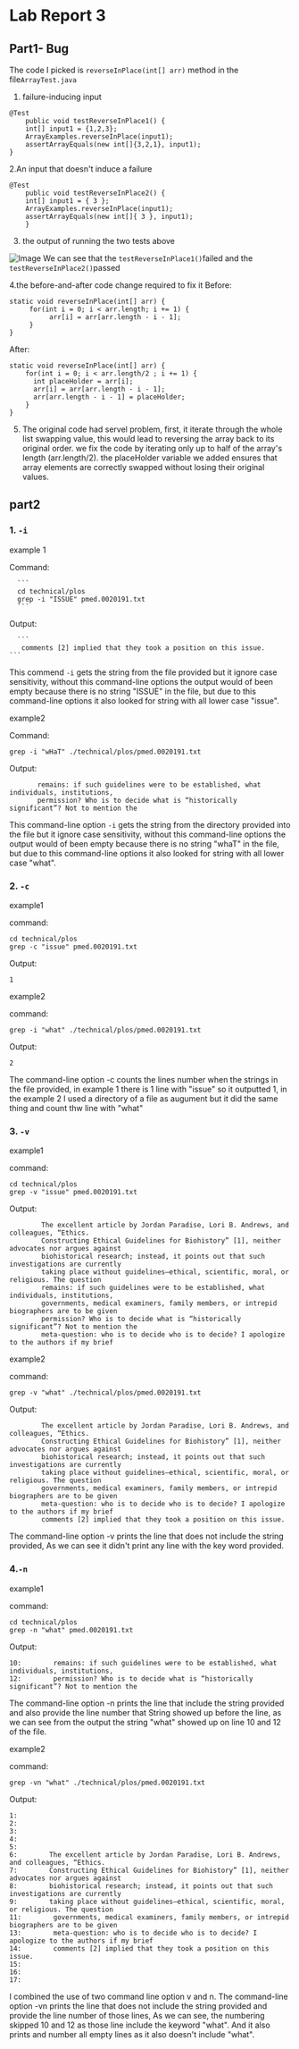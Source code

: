 # Lab Report 3
## Part1- Bug
The code I picked is `reverseInPlace(int[] arr)` method in the file`ArrayTest.java`
1. failure-inducing input
```
@Test 
	public void testReverseInPlace1() {
    int[] input1 = {1,2,3};
    ArrayExamples.reverseInPlace(input1);
    assertArrayEquals(new int[]{3,2,1}, input1);
}
```
2.An input that doesn't induce a failure

```
@Test 
	public void testReverseInPlace2() {
    int[] input1 = { 3 };
    ArrayExamples.reverseInPlace(input1);
    assertArrayEquals(new int[]{ 3 }, input1);
	}
```

3.  the output of running the two tests above

![Image](lab4-1.jpg)
We can see that the `testReverseInPlace1()`failed and the `testReverseInPlace2()`passed

4.the before-and-after code change required to fix it 
Before:
```
static void reverseInPlace(int[] arr) {
     for(int i = 0; i < arr.length; i += 1) {
          arr[i] = arr[arr.length - i - 1];
     }
}
```
After:
```
static void reverseInPlace(int[] arr) {
    for(int i = 0; i < arr.length/2 ; i += 1) {
      int placeHolder = arr[i];
      arr[i] = arr[arr.length - i - 1];
      arr[arr.length - i - 1] = placeHolder;
    }
}
```

5. The original code had servel problem, first, it iterate through the whole list swapping value, this would lead to reversing the array back to its original order. we fix the code by iterating only up to half of the array's length (arr.length/2). the placeHolder variable we added ensures that array elements are correctly swapped without losing their original values.


## part2

### 1. `-i`
   
example 1

Command:
   
      ```
      cd technical/plos
      grep -i "ISSUE" pmed.0020191.txt
      ```
Output:

      ```
       comments [2] implied that they took a position on this issue.
	```
 This commend `-i` gets the string from the file provided but it ignore case sensitivity, without this command-line options the output would of been empty because there is no string "ISSUE" in the file, but due to this command-line options it also looked for string with all lower case "issue".

example2

Command:
```
grep -i "wHaT" ./technical/plos/pmed.0020191.txt
```
Output:
 ```
        remains: if such guidelines were to be established, what individuals, institutions,
        permission? Who is to decide what is “historically significant”? Not to mention the
```
 This command-line option `-i` gets the string from the directory provided into the file but it ignore case sensitivity, without this command-line options the output would of been empty because there is no string "whaT" in the file, but due to this command-line options it also looked for string with all lower case "what".

### 2. `-c`

example1

command:

```
cd technical/plos
grep -c "issue" pmed.0020191.txt
```

Output:

```
1
```

example2

command:

```
grep -i "what" ./technical/plos/pmed.0020191.txt
```

Output:

```
2
```

The command-line option -c counts the lines number when the strings in the file provided, in example 1 there is 1 line with "issue" so it outputted 1, in the example 2 I used a directory of a file as augument but it did the same thing and count thw line with "what"


### 3. `-v`

example1

command:

```
cd technical/plos
grep -v "issue" pmed.0020191.txt
```

Output:

```
        The excellent article by Jordan Paradise, Lori B. Andrews, and colleagues, “Ethics.
        Constructing Ethical Guidelines for Biohistory” [1], neither advocates nor argues against
        biohistorical research; instead, it points out that such investigations are currently
        taking place without guidelines—ethical, scientific, moral, or religious. The question
        remains: if such guidelines were to be established, what individuals, institutions,
        governments, medical examiners, family members, or intrepid biographers are to be given
        permission? Who is to decide what is “historically significant”? Not to mention the
        meta-question: who is to decide who is to decide? I apologize to the authors if my brief
```

example2

command:

```
grep -v "what" ./technical/plos/pmed.0020191.txt
```

Output:

```
        The excellent article by Jordan Paradise, Lori B. Andrews, and colleagues, “Ethics.
        Constructing Ethical Guidelines for Biohistory” [1], neither advocates nor argues against
        biohistorical research; instead, it points out that such investigations are currently
        taking place without guidelines—ethical, scientific, moral, or religious. The question
        governments, medical examiners, family members, or intrepid biographers are to be given
        meta-question: who is to decide who is to decide? I apologize to the authors if my brief
        comments [2] implied that they took a position on this issue.
```

The command-line option -v prints the line that does not include the string provided, As we can see it didn't print any line with the key word provided.

### 4.`-n`

example1

command:

```
cd technical/plos
grep -n "what" pmed.0020191.txt  
```

Output:

```
10:        remains: if such guidelines were to be established, what individuals, institutions,
12:        permission? Who is to decide what is “historically significant”? Not to mention the
```
The command-line option -n prints the line that include the string provided and also provide the line number that String showed up before the line, as we can see from the output the string "what" showed up on line 10 and 12 of the file.


example2

command:

```
grep -vn "what" ./technical/plos/pmed.0020191.txt
```

Output:

```
1:
2:  
3:    
4:      
5:        
6:        The excellent article by Jordan Paradise, Lori B. Andrews, and colleagues, “Ethics.
7:        Constructing Ethical Guidelines for Biohistory” [1], neither advocates nor argues against
8:        biohistorical research; instead, it points out that such investigations are currently
9:        taking place without guidelines—ethical, scientific, moral, or religious. The question
11:        governments, medical examiners, family members, or intrepid biographers are to be given
13:        meta-question: who is to decide who is to decide? I apologize to the authors if my brief
14:        comments [2] implied that they took a position on this issue.
15:      
16:    
17:  
```

I combined the use of two command line option v and n. The command-line option -vn prints the line that does not include the string provided and provide the line number of those lines, As we can see, the numbering skipped 10 and 12 as those line include the keyword "what". And it also prints and number all empty lines as it also doesn't include "what".



  
  
